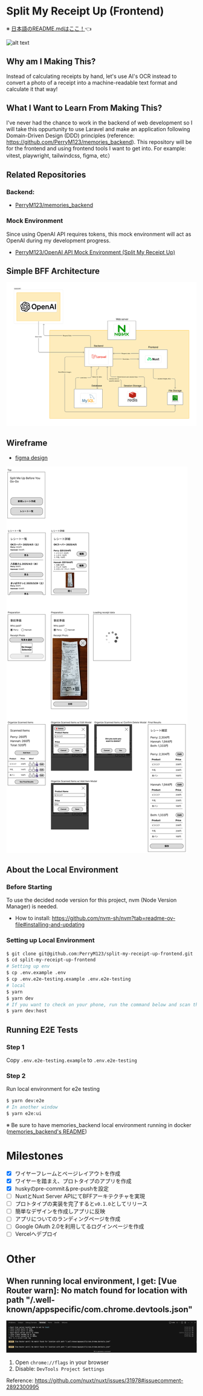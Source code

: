 # Split My Receipt Up (Frontend)

※ [日本語のREADME.mdはここ！](./../README.md)👈

![alt text](/docs/images/sample-video.gif)

## Why am I Making This?
Instead of calculating receipts by hand, let's use AI's OCR instead to convert a photo of a receipt into a machine-readable text format and calculate it that way!

## What I Want to Learn From Making This?
I've never had the chance to work in the backend of web development so I will take this oppurtunity to use Laravel and make an application following Domain-Driven Design (DDD) principles (reference: https://github.com/PerryM123/memories_backend). This repository will be for the frontend and using frontend tools I want to get into. For example: vitest, playwright, tailwindcss, figma, etc）

## Related Repositories

### Backend:
- [PerryM123/memories_backend](https://github.com/PerryM123/memories_backend)

### Mock Environment

Since using OpenAI API requires tokens, this mock environment will act as OpenAI during my development progress.
- [PerryM123/OpenAI API Mock Environment (Split My Receipt Up)](https://github.com/PerryM123/open-ai-api-mock-environment/blob/master/docs/README-english.md)

## Simple BFF Architecture
![alt text](/docs/images/simple-architecture.jpg)

## Wireframe
- [figma design](https://www.figma.com/design/5YJWfJxPOz41nTYUs3Ecsv/Split-Me-Up-Before-You-Go-Go?node-id=0-1&t=pg6lQGz4q81qqjrR-1)

![alt text](/docs/images/wireframe.jpg)

## About the Local Environment

### Before Starting

To use the decided node version for this project, nvm (Node Version Manager) is needed.
- How to install: https://github.com/nvm-sh/nvm?tab=readme-ov-file#installing-and-updating

### Setting up Local Environment

```sh
$ git clone git@github.com:PerryM123/split-my-receipt-up-frontend.git
$ cd split-my-receipt-up-frontend
# Setting up env
$ cp .env.example .env
$ cp .env.e2e-testing.example .env.e2e-testing
# local
$ yarn
$ yarn dev
# If you want to check on your phone, run the command below and scan the QR code 
$ yarn dev:host
```

## Running E2E Tests
### Step 1
Copy `.env.e2e-testing.example` to `.env.e2e-testing`

### Step 2
Run local environment for e2e testing

```sh
$ yarn dev:e2e
# In another window
$ yarn e2e:ui
```

※ Be sure to have memories_backend local environment running in docker ([memories_backend's README](https://github.com/PerryM123/memories_backend/blob/master/docs/README-english.md))

# Milestones
- [x] ワイヤーフレームとページレイアウトを作成
- [x] ワイヤーを踏まえ、プロトタイプのアプリを作成
- [x] huskyのpre-commit＆pre-pushを設定
- [ ] NuxtとNuxt Server APIにてBFFアーキテクチャを実現
- [ ] プロトタイプの実装を完了すると`v0.1.0`としてリリース
- [ ] 簡単なデザインを作成しアプリに反映
- [ ] アプリについてのランディングページを作成
- [ ] Google OAuth 2.0を利用してるログインページを作成
- [ ] Vercelへデプロイ

# Other

## When running local environment, I get: [Vue Router warn]: No match found for location with path "/.well-known/appspecific/com.chrome.devtools.json"


![vue-router-warning](/docs/images/vue-router-warning.png)

1. Open `chrome://flags` in your browser
1. Disable: `DevTools Project Settings` 

Reference: https://github.com/nuxt/nuxt/issues/31978#issuecomment-2892300995